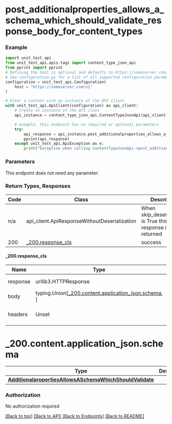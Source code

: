 <a name="top"></a>
# **post_additionalproperties_allows_a_schema_which_should_validate_response_body_for_content_types**
<a name="post_additionalproperties_allows_a_schema_which_should_validate_response_body_for_content_types"></a>


### Example

```python
import unit_test_api
from unit_test_api.apis.tags import content_type_json_api
from pprint import pprint
# Defining the host is optional and defaults to https://someserver.com/v1
# See configuration.py for a list of all supported configuration parameters.
configuration = unit_test_api.Configuration(
    host = "https://someserver.com/v1"
)

# Enter a context with an instance of the API client
with unit_test_api.ApiClient(configuration) as api_client:
    # Create an instance of the API class
    api_instance = content_type_json_api.ContentTypeJsonApi(api_client)

    # example, this endpoint has no required or optional parameters
    try:
        api_response = api_instance.post_additionalproperties_allows_a_schema_which_should_validate_response_body_for_content_types()
        pprint(api_response)
    except unit_test_api.ApiException as e:
        print("Exception when calling ContentTypeJsonApi->post_additionalproperties_allows_a_schema_which_should_validate_response_body_for_content_types: %s\n" % e)
```
### Parameters
This endpoint does not need any parameter.

### Return Types, Responses

Code | Class | Description
------------- | ------------- | -------------
n/a | api_client.ApiResponseWithoutDeserialization | When skip_deserialization is True this response is returned
200 | [_200.response_cls](#response_200response_cls) | success

#### <a id="response_200response_cls" >_200.response_cls</a>
Name | Type | Description  | Notes
------------- | ------------- | ------------- | -------------
response | urllib3.HTTPResponse | Raw response |
body | typing.Union[[_200.content.application_json.schema](#response_200contentapplication_jsonschema), ] |  |
headers | Unset | headers were not defined |

# <a id="response_200contentapplication_jsonschema" >_200.content.application_json.schema</a>
Type | Description  | Notes
------------- | ------------- | -------------
[**AdditionalpropertiesAllowsASchemaWhichShouldValidate**](../../../components/schema/additionalproperties_allows_a_schema_which_should_validate.AdditionalpropertiesAllowsASchemaWhichShouldValidate.md) |  | 


### Authorization

No authorization required

[[Back to top]](#top) [[Back to API]](../ContentTypeJsonApi.md) [[Back to Endpoints]](../../../../README.md#Endpoints) [[Back to README]](../../../../README.md)
